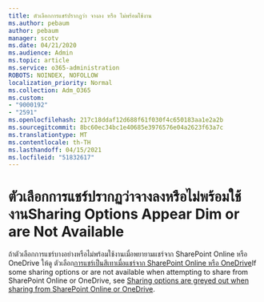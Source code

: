 ```yaml
---
title: ตัวเลือกการแชร์ปรากฏว่า จางลง หรือ ไม่พร้อมใช้งาน
ms.author: pebaum
author: pebaum
manager: scotv
ms.date: 04/21/2020
ms.audience: Admin
ms.topic: article
ms.service: o365-administration
ROBOTS: NOINDEX, NOFOLLOW
localization_priority: Normal
ms.collection: Adm_O365
ms.custom:
- "9000192"
- "2591"
ms.openlocfilehash: 217c18ddaf12d688f61f030f4c650183aa1e2a2b
ms.sourcegitcommit: 8bc60ec34bc1e40685e3976576e04a2623f63a7c
ms.translationtype: MT
ms.contentlocale: th-TH
ms.lasthandoff: 04/15/2021
ms.locfileid: "51832617"
---
```

# <a name="sharing-options-appear-dim-or-are-not-available"></a><span data-ttu-id="b91db-102">ตัวเลือกการแชร์ปรากฏว่าจางลงหรือไม่พร้อมใช้งาน</span><span class="sxs-lookup"><span data-stu-id="b91db-102">Sharing Options Appear Dim or are Not Available</span></span>

<span data-ttu-id="b91db-103">ถ้าตัวเลือกการแชร์บางอย่างหรือไม่พร้อมใช้งานเมื่อพยายามแชร์จาก SharePoint Online หรือ OneDrive ให้ดู ตัวเลือก[การแชร์เป็นสีเทาเมื่อแชร์จาก SharePoint Online หรือ OneDrive](https://docs.microsoft.com/sharepoint/support/administration/sharing-options-grayed-out-when-sharing-from-sharepoint-online-or-onedrive)</span><span class="sxs-lookup"><span data-stu-id="b91db-103">If some sharing options or are not available when attempting to share from SharePoint Online or OneDrive, see [Sharing options are greyed out when sharing from SharePoint Online or OneDrive](https://docs.microsoft.com/sharepoint/support/administration/sharing-options-grayed-out-when-sharing-from-sharepoint-online-or-onedrive).</span></span>